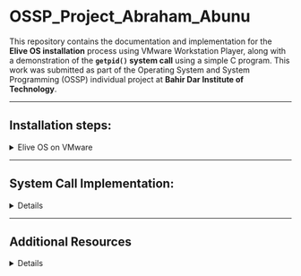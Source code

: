 # OSSP_Project_Abraham_Abunu

This repository contains the documentation and implementation for the **Elive OS installation** process using VMware Workstation Player, along with a demonstration of the **`getpid()` system call** using a simple C program. This work was submitted as part of the Operating System and System Programming (OSSP) individual project at **Bahir Dar Institute of Technology**.

---
## Installation steps:
<details>
  <summary>Elive OS on VMware</summary>

  ### Requirements:
  - **Elive OS ISO** ([Download Oficial Website](https://www.elivecd.org/))
  - **VMware Workstation Player** (Free virtualization software)
  - A host system with at least:
    - Dual-core processor
    - 2 GB RAM (for VM)
    - 20 GB free disk space

  ### Steps:

  1. **Download Elive OS ISO** from [elivecd.org](https://www.elivecd.org/)
  2. **Launch VMware Workstation Player** and click “Create a New Virtual Machine”
  3. **Choose the ISO file** as installation media
  4. **Manually set OS type** to:  
     - Operating System: Linux  
     - Version: Ubuntu 64-bit  
  5. **Name your virtual machine** (e.g., `Elive_OS_Abraham`) and choose a storage path
  6. **Allocate Resources**:  
     - Memory: 2 GB  
     - Processors: 2  
     - Disk: 20 GB (stored as a single file)
  7. **Customize Hardware**:
     - Enable 3D acceleration (optional)
     - Network Adapter: NAT (default)
  8. **Start the VM** and boot into the Elive OS Live environment
  9. **Launch the Elive Installer** from the desktop
  10. **Choose language and keyboard layout**
  11. **Select partitioning**: use *Automatic Partitioning* for simplicity
  12. **Configure user credentials and hostname**
  13. **Complete the installation** and disconnect the ISO
  14. **Reboot** to enter the fully installed Elive OS environment


  - **Elive OS Installation**:  
    [View Elive OS Installation_steps in webpages with Screenshots](https://ababu1212.github.io/OSSP_Project_Abraham_Abunu/OS_installation.html)
  
</details>

---
## System Call Implementation: 
<details>
  <summary>Details</summary>

  This project demonstrates the use of the `getpid()` system call in a Linux-based environment. It was completed as part of the OSSP (Operating System and System Programming) course at **Bahir Dar Institute of Technology**.

  ### Objective
  To implement and test the `getpid()` system call using a simple C program. This helps understand how system calls work and how processes are identified in Unix-like operating systems.

  ### Implementation Steps

  1. Create a new C file (e.g., `abraham.c`)  
  2. Write the `getpid()` implementation code in the file:

      ```c
      #include <stdio.h>
      #include <unistd.h>

      int main() {
          pid_t pid = getpid();  // Get current process ID
          printf("The Process ID is: %d\n", pid);
          return 0;
      }
      ```

  3. Save and exit the file  
  4. Update system packages:

      ```bash
      sudo apt update
      sudo apt install build-essential
      ```

  5. Install the GCC compiler if it's not already installed  
  6. Compile the C program using GCC:

      ```bash
      gcc abraham.c -o abraham
      ```

  7. Run the compiled executable:

      ```bash
      ./abraham
      ```

  8. Observe the output showing the Process ID (PID).  
     Each run generates a different PID, demonstrating that a new process is created each time.

  [View System Call in webpages with Screenshots](https://ababu1212.github.io/OSSP_Project_Abraham_Abunu/System_call.html)

</details>

---
## Additional Resources
<details>
  <summary>Details</summary>

  ### Live Website  
  Experience a website of the Elive OS installation and system call implementation:  
  **[Elive OS Installation & System Call](https://ababu1212.github.io/OSSP_Project_Abraham_Abunu/)**

  ---

  ### Full Report (PDF with Screenshots)  
  Download or view the detailed project report with step-by-step instructions and screenshots:  
  **[Download Full PDF Report](https://github.com/Ababu1212/OSSP_Project_Abraham_Abunu/blob/main/OSSP_Individual_Abraham_Abunu_BDU1600595_A.pdf)**

</details>
